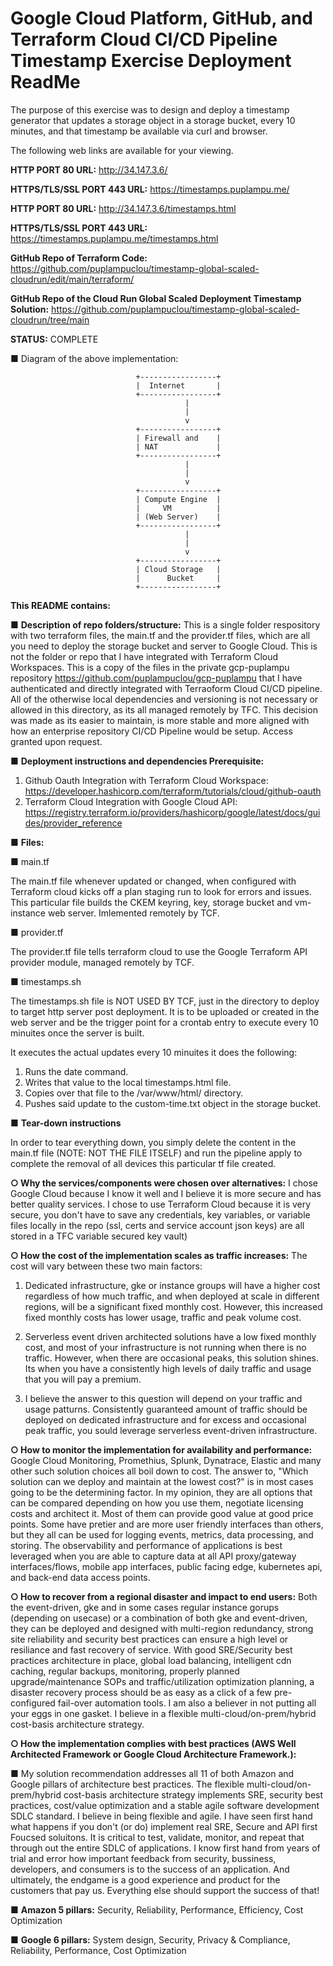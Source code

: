 <h1><b>Google Cloud Platform, GitHub, and Terraform Cloud CI/CD Pipeline Timestamp Exercise Deployment ReadMe</b></h1>

The purpose of this exercise was to design and deploy a timestamp generator that updates a storage object in a storage bucket, every 10 minutes, and that timestamp be available via curl and browser.

The following web links are available for your viewing.

<b>HTTP PORT 80 URL:</b>  http://34.147.3.6/

<b>HTTPS/TLS/SSL PORT 443 URL:</b> https://timestamps.puplampu.me/

<b>HTTP PORT 80 URL:</b>  http://34.147.3.6/timestamps.html

<b>HTTPS/TLS/SSL PORT 443 URL:</b> https://timestamps.puplampu.me/timestamps.html

<b>GitHub Repo of Terraform Code:</b>  https://github.com/puplampuclou/timestamp-global-scaled-cloudrun/edit/main/terraform/

<b>GitHub Repo of the Cloud Run Global Scaled Deployment Timestamp Solution:</b>  https://github.com/puplampuclou/timestamp-global-scaled-cloudrun/tree/main

<b>STATUS:</b>  COMPLETE

■ Diagram of the above implementation:

                                +-----------------+
                                |  Internet       |
                                +-----------------+
                                           |
                                           |
                                           v
                                +-----------------+
                                | Firewall and    |
                                | NAT             |
                                +-----------------+
                                           |
                                           |
                                           v
                                +-----------------+
                                | Compute Engine  |
                                |     VM          |
                                | (Web Server)    |
                                +-----------------+
                                           |
                                           |
                                           v
                                +-----------------+
                                | Cloud Storage   |
                                |      Bucket     |
                                +-----------------+
<b>This README contains:</b>

■ <b>Description of repo folders/structure:</b>  This is a single folder respository with two terraform files, the main.tf and the provider.tf files, which are all you need to deploy the storage bucket and server to Google Cloud.  This is not the folder or repo that I have integrated with Terraform Cloud Workspaces.  This is a copy of the files in the private gcp-puplampu repository https://github.com/puplampuclou/gcp-puplampu that I have authenticated and directly integrated with Terraoform Cloud CI/CD pipeline.  All of the otherwise local dependencies and versioning is not necessary or allowed in this directory, as its all managed remotely by TFC.  This decision was made as its easier to maintain, is more stable and more aligned with how an enterprise repository CI/CD Pipeline would be setup.  Access granted upon request.

■ <b>Deployment instructions and dependencies
Prerequisite:</b>
1. Github Oauth Integration with Terraform Cloud Workspace:  https://developer.hashicorp.com/terraform/tutorials/cloud/github-oauth
2. Terraform Cloud Integration with Google Cloud API: https://registry.terraform.io/providers/hashicorp/google/latest/docs/guides/provider_reference

■ <b>Files:</b>

■ main.tf

The main.tf file whenever updated or changed, when configured with Terraform cloud kicks off a plan staging run to look for errors and issues.  This particular file builds the CKEM keyring, key, storage bucket and vm-instance web server.  Imlemented remotely by TCF.

■ provider.tf

The provider.tf file tells terraform cloud to use the Google Terraform API provider module, managed remotely by TCF.

■ timestamps.sh

The timestamps.sh file is NOT USED BY TCF, just in the directory to deploy to target http server post deployment. It is to be uploaded or created in the web server and be the trigger point for a crontab entry to execute every 10 minuites once the server is built.

It executes the actual updates every 10 minuites it does the following:
1.	Runs the date command.
2.	Writes that value to the local timestamps.html file.  
3.	Copies over that file to the /var/www/html/ directory.
4.	Pushes said update to the custom-time.txt object in the storage bucket.

■ <b>Tear-down instructions</b>

In order to tear everything down, you simply delete the content in the main.tf file (NOTE:  NOT THE FILE ITSELF) and run the pipeline apply to complete the removal of all devices this particular tf file created.

<b>○ Why the services/components were chosen over alternatives:</b>  I chose Google Cloud because I know it well and I believe it is more secure and has better quality services.  I chose to use Terraform Cloud because it is very secure, you don't have to save any credentials, key variables, or variable files locally in the repo (ssl, certs and service account json keys) are all stored in a TFC variable secured key vault) 

<b>○ How the cost of the implementation scales as traffic increases:</b>  The cost will vary between these two main factors:

1. Dedicated infrastructure, gke or instance groups will have a higher cost regardless of how much traffic, and when deployed at scale in different regions, will be a significant fixed monthly cost.  However, this increased fixed monthly costs has lower usage, traffic and peak volume cost.

2.  Serverless event driven architected solutions have a low fixed monthly cost, and most of your infrastructure is not running when there is no traffic.  However, when there are occasional peaks, this solution shines.  Its when you have a consistently high levels of daily traffic and usage that you will pay a premium.
  
4.  I believe the answer to this question will depend on your traffic and usage patturns.  Consistently guaranteed amount of traffic should be deployed on dedicated infrastructure and for excess and occasional peak traffic, you sould leverage serverless event-driven infrastructure.

<b>○ How to monitor the implementation for availability and performance:</b>  Google Cloud Monitoring, Promethius, Splunk, Dynatrace, Elastic and many other such solution choices all boil down to cost.  The answer to, "Which solution can we deploy and maintain at the lowest cost?" is in most cases going to be the determining factor.  In my opinion, they are all options that can be compared depending on how you use them, negotiate licensing costs and architect it. Most of them can provide good value at good price points.  Some have pretier and are more user friendly interfaces than others, but they all can be used for logging events, metrics, data processing, and storing.  The observability and performance of applications is best leveraged when you are able to capture data at all API proxy/gateway interfaces/flows, mobile app interfaces, public facing edge, kubernetes api, and back-end data access points.   

<b>○ How to recover from a regional disaster and impact to end users:</b>  Both the event-driven, gke and in some cases regular instance gorups (depending on usecase) or a combination of both gke and event-driven, they can be deployed and designed with multi-region redundancy, strong site reliability and security best practices can ensure a high level or resiliance and fast recovery of service.  With good SRE/Security best practices architecture in place, global load balancing, intelligent cdn caching, regular backups, monitoring, properly planned upgrade/maintenance SOPs and traffic/utilization optimization planning, a disaster recovery process should be as easy as a click of a few pre-configured fail-over automation tools.  I am also a believer in not putting all your eggs in one gasket.  I believe in a flexible multi-cloud/on-prem/hybrid cost-basis architecture strategy.

<b>○ How the implementation complies with best practices (AWS Well Architected
Framework or Google Cloud Architecture Framework.):</b>  

■ My solution recommendation addresses all 11 of both Amazon and Google pillars of architecture best practices.  The flexible multi-cloud/on-prem/hybrid cost-basis architecture strategy implements SRE, security best practices, cost/value optimization and a stable agile software development SDLC standard.  I believe in being flexible and agile.  I have seen first hand what happens if you don't (or do) implement real SRE, Secure and API first Foucsed soluitons.  It is critical to test, validate, monitor, and repeat that through out the entire SDLC of applications.  I know first hand from years of trial and error how important feedback from security, bussiness, developers, and consumers is to the success of an application.  And ultimately, the endgame is a good experience and product for the customers that pay us.  Everything else should support the success of that!

■ <b>Amazon 5 pillars:</b> Security, Reliability, Performance, Efficiency, Cost Optimization	

■ <b>Google 6 pillars:</b> System design, Security, Privacy & Compliance, Reliability, Performance, Cost Optimization

